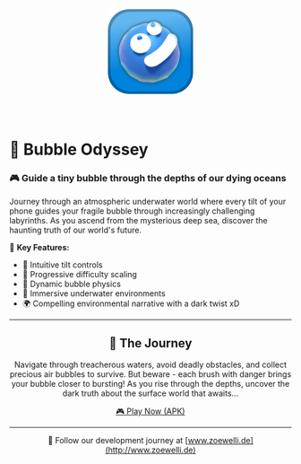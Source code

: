 <div align="center">
<img src="icon.png" width="30%" style="margin: 40px"/>
</div>

# 🌊 Bubble Odyssey

### 🎮 Guide a tiny bubble through the depths of our dying oceans

<div align="left" width="35%">

Journey through an atmospheric underwater world where every tilt of your phone guides your fragile bubble through increasingly challenging labyrinths. As you ascend from the mysterious deep sea, discover the haunting truth of our world's future. 

🌟 **Key Features:**
- 📱 Intuitive tilt controls
- 🎯 Progressive difficulty scaling
- 💫 Dynamic bubble physics
- 🌊 Immersive underwater environments
- 🌍 Compelling environmental narrative with a dark twist xD

</div>

---

<div align="center">

## 🚀 The Journey

Navigate through treacherous waters, avoid deadly obstacles, and collect precious air bubbles to survive. But beware - each brush with danger brings your bubble closer to bursting! As you rise through the depths, uncover the dark truth about the surface world that awaits...

[🎮 Play Now (APK)](http://bubble-odysea.kelteseth.com/GGJ2025%20Bubble.apk) 

---

📝 Follow our development journey at [www.zoewelli.de](http://www.zoewelli.de)

</div>